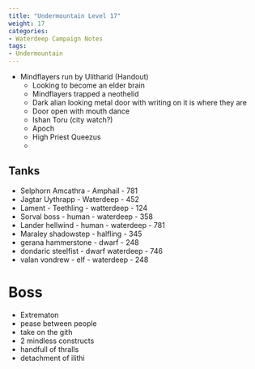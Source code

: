 ```yaml
---
title: "Undermountain Level 17"
weight: 17
categories:
- Waterdeep Campaign Notes
tags:
- Undermountain
---
```

- Mindflayers run by Ulitharid (Handout)
  - Looking to become an elder brain
  - Mindflayers trapped a neothelid
  - Dark alian looking metal door with writing on it is where they are
  - Door open with mouth dance
  - Ishan Toru (city watch?)
  - Apoch
  - High Priest Queezus
  -

## Tanks
- Selphorn Amcathra - Amphail - 781
- Jagtar Uythrapp - Waterdeep - 452
- Lament - Teethling - watterdeep - 124
- Sorval boss - human - waterdeep - 358
- Lander hellwind - human - waterdeep - 781
- Maraley shadowstep - halfling - 345
- gerana hammerstone - dwarf - 248
- dondaric steelfist - dwarf waterdeep - 746
- valan vondrew - elf - waterdeep - 248

# Boss
- Extrematon
- pease between people
- take on the gith
- 2 mindless constructs
- handfull of thralls
- detachment of ilithi
